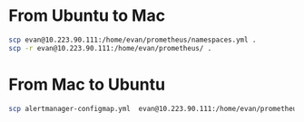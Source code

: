 # From Ubuntu to Mac
```bash
scp evan@10.223.90.111:/home/evan/prometheus/namespaces.yml .
scp -r evan@10.223.90.111:/home/evan/prometheus/ .
```

# From Mac to Ubuntu
```bash
scp alertmanager-configmap.yml  evan@10.223.90.111:/home/evan/prometheus/alertmanager
```